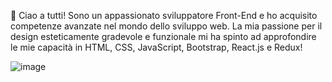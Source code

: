 👋 Ciao a tutti! Sono un appassionato sviluppatore Front-End e ho acquisito competenze avanzate nel mondo dello sviluppo web. La mia passione per il design esteticamente gradevole e funzionale mi ha spinto ad approfondire le mie capacità in HTML, CSS, JavaScript, Bootstrap, React.js e Redux!

![image](https://github.com/giovgio90/giovgio90/assets/135556508/d0947426-9f76-46f6-b932-499ec29aac84)
